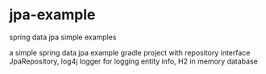 # jpa-example
spring data jpa simple examples

a simple spring data jpa example gradle project 
with repository interface JpaRepository, log4j logger for logging entity info, H2 in memory database

